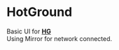 # HotGround
Basic UI for [**HG**](https://github.com/VladLinkevich/HG) <br> 
Using Mirror for network connected.
